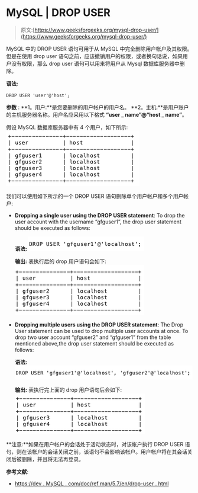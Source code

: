 # MySQL | DROP USER

> 原文:[https://www.geeksforgeeks.org/mysql-drop-user/](https://www.geeksforgeeks.org/mysql-drop-user/)

MySQL 中的 DROP USER 语句可用于从 MySQL 中完全删除用户帐户及其权限。但是在使用 drop user 语句之前，应该撤销用户的权限，或者换句话说，如果用户没有权限，那么 drop user 语句可以用来将用户从 Mysql 数据库服务器中删除。

**语法:**

```
DROP USER 'user'@'host';

```

**参数** :
**1。用户:**是您要删除的用户帐户的用户名。
**2。主机:**是用户账户的主机服务器名称。用户名应采用以下格式
**“user _ name”@“host _ name”**。

假设 MySQL 数据库服务器中有 4 个用户，如下所示:
![](img/b25fba710a408714d372a5adf2039dc8.png)

我们可以使用如下所示的一个 DROP USER 语句删除单个用户帐户和多个用户帐户:

*   **Dropping a single user using the DROP USER statement**: To drop the user account with the username “gfguser1”, the drop user statement should be executed as follows:

    **语法:**
    ![](img/27ac501471d23fc12bfd1df8b573d9aa.png)

    **输出:**
    表执行后的 drop 用户语句会如下:
    ![](img/948524e7f9c4c35477ba42a0edbfefaf.png)

*   **Dropping multiple users using the DROP USER statement**: The Drop User statement can be used to drop multiple user accounts at once. To drop two user account “gfguser2” and “gfguser1” from the table mentioned above,the drop user statement should be executed as follows:

    **语法:**
    ![](img/a3a9111901e5f991d63f5127dc61b4e5.png)

    **输出:**
    表执行完上面的 drop 用户语句后会如下:
    ![](img/e3149f5bcf5a90652de8e44de5f6d0f2.png)

**注意:**如果在用户帐户的会话处于活动状态时，对该帐户执行 DROP USER 语句，则在该帐户的会话关闭之前，该语句不会影响该帐户。用户帐户将在其会话关闭后被删除，并且将无法再登录。

**参考文献**:

*   [https://dev . MySQL . com/doc/ref man/5.7/en/drop-user . html](https://dev.mysql.com/doc/refman/5.7/en/drop-user.html)